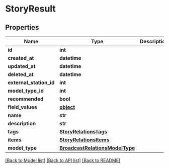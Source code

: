 # StoryResult

## Properties
Name | Type | Description | Notes
------------ | ------------- | ------------- | -------------
**id** | **int** |  | [optional] 
**created_at** | **datetime** |  | [optional] 
**updated_at** | **datetime** |  | [optional] 
**deleted_at** | **datetime** |  | [optional] 
**external_station_id** | **int** |  | [optional] 
**model_type_id** | **int** |  | 
**recommended** | **bool** |  | [optional] 
**field_values** | [**object**](.md) |  | [optional] 
**name** | **str** |  | 
**description** | **str** |  | [optional] 
**tags** | [**StoryRelationsTags**](StoryRelationsTags.md) |  | 
**items** | [**StoryRelationsItems**](StoryRelationsItems.md) |  | [optional] 
**model_type** | [**BroadcastRelationsModelType**](BroadcastRelationsModelType.md) |  | [optional] 

[[Back to Model list]](../README.md#documentation-for-models) [[Back to API list]](../README.md#documentation-for-api-endpoints) [[Back to README]](../README.md)


